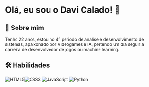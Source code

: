 # Olá, eu sou o Davi Calado! 👋
## 🚀 Sobre mim
Tenho 22 anos, estou no 4° periodo de analise e desenvolvimento de sistemas, apaixonado por Videogames e IA, pretendo um dia seguir a carreira de desenvolvedor de jogos ou machine learning.


## 🛠 Habilidades
![HTML5](https://img.shields.io/badge/HTML5-000?style=for-the-badge&logo=html5)![CSS3](https://img.shields.io/badge/CSS3-000?style=for-the-badge&logo=css3&logoColor=264CE4)
![JavaScript](https://img.shields.io/badge/JavaScript-000?style=for-the-badge&logo=javascript) ![Python](https://img.shields.io/badge/Python-000?style=for-the-badge&logo=python)
